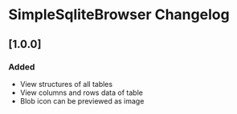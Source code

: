 <!-- Keep a Changelog guide -> https://keepachangelog.com -->

# SimpleSqliteBrowser Changelog

## [1.0.0]
### Added
- View structures of all tables
- View columns and rows data of table
- Blob icon can be previewed as image
